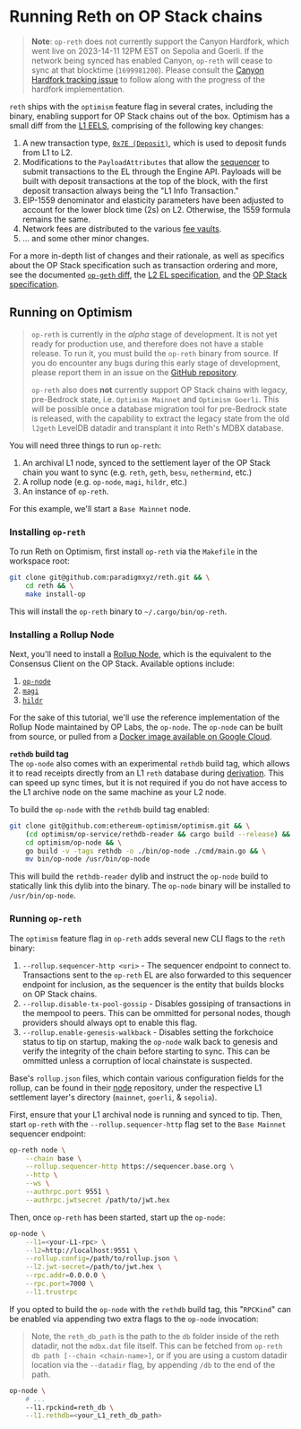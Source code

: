 # Running Reth on OP Stack chains

> **Note**: `op-reth` does not currently support the Canyon Hardfork, which went live on 2023-14-11 12PM EST on Sepolia and Goerli. If the network being synced has enabled Canyon, `op-reth` will cease to sync at that blocktime (`1699981200`).
> Please consult the [Canyon Hardfork tracking issue](https://github.com/paradigmxyz/reth/issues/5210) to follow along with the progress of the hardfork implementation.

`reth` ships with the `optimism` feature flag in several crates, including the binary, enabling support for OP Stack chains out of the box. Optimism has a small diff from the [L1 EELS][l1-el-spec],
comprising of the following key changes:
1. A new transaction type, [`0x7E (Deposit)`][deposit-spec], which is used to deposit funds from L1 to L2.
1. Modifications to the `PayloadAttributes` that allow the [sequencer][sequencer] to submit transactions to the EL through the Engine API. Payloads will be built with deposit transactions at the top of the block,
   with the first deposit transaction always being the "L1 Info Transaction."
1. EIP-1559 denominator and elasticity parameters have been adjusted to account for the lower block time (2s) on L2. Otherwise, the 1559 formula remains the same.
1. Network fees are distributed to the various [fee vaults][l2-el-spec].
1. ... and some other minor changes.

For a more in-depth list of changes and their rationale, as well as specifics about the OP Stack specification such as transaction ordering and more, see the documented [`op-geth` diff][op-geth-forkdiff],
the [L2 EL specification][l2-el-spec], and the [OP Stack specification][op-stack-spec].

## Running on Optimism

> `op-reth` is currently in the *alpha* stage of development. It is not yet ready for production use, and therefore does not have a stable release. To run it, you must build the `op-reth` binary from source.
> If you do encounter any bugs during this early stage of development, please report them in an issue on the [GitHub repository][reth].
>
> `op-reth` also does **not** currently support OP Stack chains with legacy, pre-Bedrock state, i.e. `Optimism Mainnet` and `Optimism Goerli`. This will be possible once a database migration tool for pre-Bedrock
> state is released, with the capability to extract the legacy state from the old `l2geth` LevelDB datadir and transplant it into Reth's MDBX database.

You will need three things to run `op-reth`:
1. An archival L1 node, synced to the settlement layer of the OP Stack chain you want to sync (e.g. `reth`, `geth`, `besu`, `nethermind`, etc.)
1. A rollup node (e.g. `op-node`, `magi`, `hildr`, etc.)
1. An instance of `op-reth`.

For this example, we'll start a `Base Mainnet` node.

### Installing `op-reth`

To run Reth on Optimism, first install `op-reth` via the `Makefile` in the workspace root:

```sh
git clone git@github.com:paradigmxyz/reth.git && \
    cd reth && \
    make install-op
```

This will install the `op-reth` binary to `~/.cargo/bin/op-reth`.

### Installing a Rollup Node

Next, you'll need to install a [Rollup Node][rollup-node-spec], which is the equivalent to the Consensus Client on the OP Stack. Available options include:
1. [`op-node`][op-node]
1. [`magi`][magi]
1. [`hildr`][hildr]

For the sake of this tutorial, we'll use the reference implementation of the Rollup Node maintained by OP Labs, the `op-node`. The `op-node` can be built from source, or pulled from a [Docker image available on Google Cloud][op-node-docker].

**`rethdb` build tag**  
The `op-node` also comes with an experimental `rethdb` build tag, which allows it to read receipts directly from an L1 `reth` database during [derivation][derivation-spec]. This can speed up sync times, but it is not required if you do not
have access to the L1 archive node on the same machine as your L2 node.

To build the `op-node` with the `rethdb` build tag enabled:
```sh
git clone git@github.com:ethereum-optimism/optimism.git && \
    (cd optimism/op-service/rethdb-reader && cargo build --release) && \ 
    cd optimism/op-node && \
    go build -v -tags rethdb -o ./bin/op-node ./cmd/main.go && \
    mv bin/op-node /usr/bin/op-node
```
This will build the `rethdb-reader` dylib and instruct the `op-node` build to statically link this dylib into the binary. The `op-node` binary will be installed to `/usr/bin/op-node`.

### Running `op-reth`

The `optimism` feature flag in `op-reth` adds several new CLI flags to the `reth` binary:
1. `--rollup.sequencer-http <uri>` - The sequencer endpoint to connect to. Transactions sent to the `op-reth` EL are also forwarded to this sequencer endpoint for inclusion, as the sequencer is the entity that builds blocks on OP Stack chains.
1. `--rollup.disable-tx-pool-gossip` - Disables gossiping of transactions in the mempool to peers. This can be ommitted for personal nodes, though providers should always opt to enable this flag.
1. `--rollup.enable-genesis-walkback` - Disables setting the forkchoice status to tip on startup, making the `op-node` walk back to genesis and verify the integrity of the chain before starting to sync. This can be ommitted unless a corruption of local chainstate is suspected.

Base's `rollup.json` files, which contain various configuration fields for the rollup, can be found in their [node][base-node] repository, under the respective L1 settlement layer's directory (`mainnet`, `goerli`, & `sepolia`).

First, ensure that your L1 archival node is running and synced to tip. Then, start `op-reth` with the `--rollup.sequencer-http` flag set to the `Base Mainnet` sequencer endpoint:
```sh
op-reth node \
    --chain base \
    --rollup.sequencer-http https://sequencer.base.org \
    --http \
    --ws \
    --authrpc.port 9551 \
    --authrpc.jwtsecret /path/to/jwt.hex
```

Then, once `op-reth` has been started, start up the `op-node`:
```sh
op-node \
    --l1=<your-L1-rpc> \
    --l2=http://localhost:9551 \
    --rollup.config=/path/to/rollup.json \
    --l2.jwt-secret=/path/to/jwt.hex \
    --rpc.addr=0.0.0.0 \
    --rpc.port=7000 \
    --l1.trustrpc
```

If you opted to build the `op-node` with the `rethdb` build tag, this "`RPCKind`" can be enabled via appending two extra flags to the `op-node` invocation:

> Note, the `reth_db_path` is the path to the `db` folder inside of the reth datadir, not the `mdbx.dat` file itself. This can be fetched from `op-reth db path [--chain <chain-name>]`, or if you are using a custom datadir location via the `--datadir` flag,
> by appending `/db` to the end of the path.

```sh
op-node \
    # ...
    --l1.rpckind=reth_db \
    --l1.rethdb=<your_L1_reth_db_path>
```

[l1-el-spec]: https://github.com/ethereum/execution-specs
[rollup-node-spec]: https://github.com/ethereum-optimism/optimism/blob/develop/specs/rollup-node.md
[op-geth-forkdiff]: https://op-geth.optimism.io
[sequencer]: https://github.com/ethereum-optimism/optimism/blob/develop/specs/introduction.md#sequencers
[op-stack-spec]: https://github.com/ethereum-optimism/optimism/tree/develop/specs
[l2-el-spec]: https://github.com/ethereum-optimism/optimism/blob/develop/specs/exec-engine.md
[deposit-spec]: https://github.com/ethereum-optimism/optimism/blob/develop/specs/deposits.md
[derivation-spec]: https://github.com/ethereum-optimism/optimism/blob/develop/specs/derivation.md

[op-node-docker]: https://console.cloud.google.com/artifacts/docker/oplabs-tools-artifacts/us/images/op-node

[reth]: https://github.com/paradigmxyz/reth
[op-node]: https://github.com/ethereum-optimism/optimism/tree/develop/op-node
[magi]: https://github.com/a16z/magi
[hildr]: https://github.com/optimism-java/hildr

[base-node]: https://github.com/base-org/node/tree/main
